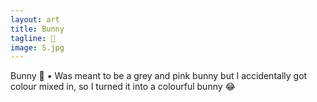 ```yaml
---
layout: art
title: Bunny
tagline: 🐰
image: 5.jpg
---
```

Bunny 🐰
•
Was meant to be a grey and pink bunny but I accidentally got colour mixed in, so I turned it into a colourful bunny 😂